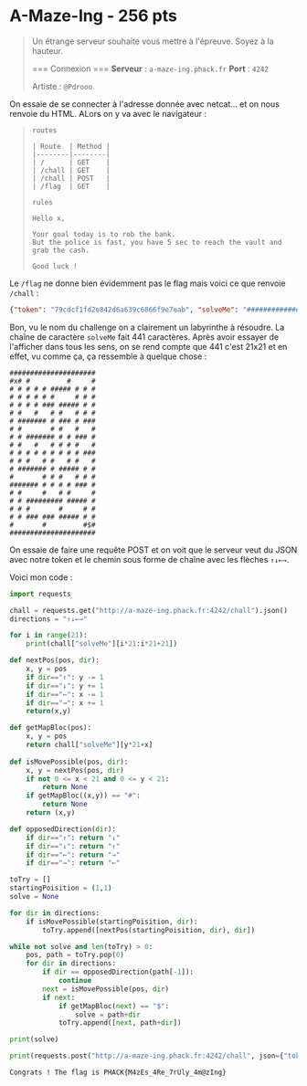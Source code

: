 # A-Maze-Ing - 256 pts

>Un étrange serveur souhaite vous mettre à l'épreuve. 
> Soyez à la hauteur.
> 
> === Connexion ===
> **Serveur** : `a-maze-ing.phack.fr`
> **Port** : `4242` 
>
> Artiste : `@Pdrooo`

On essaie de se connecter à l'adresse donnée avec netcat... et on nous renvoie du HTML. ALors on y va avec le navigateur :

> ```
> routes
> 
> | Route  | Method |
> |--------|--------|
> | /      | GET    |
> | /chall | GET    |
> | /chall | POST   |
> | /flag  | GET    |
> 
> rules
> 
> Hello x,
> 
> Your goal today is to rob the bank.
> But the police is fast, you have 5 sec to reach the vault and grab the cash.
> 
> Good luck !
> ```

Le `/flag` ne donne bien évidemment pas le flag mais voici ce que renvoie `/chall` :

```json
{"token": "79cdcf1fd2e842d6a639c6866f9e7eab", "solveMe": "######################x# #         #     ## # # # # ##### # # ## # # # # #     # # ## # # # ### ##### # ## #   #   # #   # # ## ####### # ### # #### #       # #   #   ## # ####### # # ### ## #   #   # # # #   ## # # # # # # # # #### # #   # #   # #   ## ####### # ##### # ##       # # #   # # ######## # # # # ### ## #     #   # #     ## # ######### ##### ## # #       #     # ## # ### ### ##### # ##       #         #$######################"}
```

Bon, vu le nom du challenge on a clairement un labyrinthe à résoudre. La chaîne de caractère `solveMe` fait 441 caractères. Après avoir essayer de l'afficher dans tous les sens, on se rend compte que 441 c'est 21x21 et en effet, vu comme ça, ça ressemble à quelque chose :

```
#####################
#x# #         #     #
# # # # # ##### # # #
# # # # # #     # # #
# # # # ### ##### # #
# #   #   # #   # # #
# ####### # ### # ###
# #       # #   #   #
# # ####### # # ### #
# #   #   # # # #   #
# # # # # # # # # ###
# # #   # #   # #   #
# ####### # ##### # #
#       # # #   # # #
####### # # # # ### #
# #     #   # #     #
# # ######### ##### #
# # #       #     # #
# # ### ### ##### # #
#       #         #$#
#####################
```

On essaie de faire une requête POST et on voit que le serveur veut du JSON avec notre token et le chemin sous forme de chaîne avec les flèches `↑↓←→`.

Voici mon code :

```python
import requests

chall = requests.get("http://a-maze-ing.phack.fr:4242/chall").json()
directions = "↑↓←→"

for i in range(21):
    print(chall["solveMe"][i*21:i*21+21])

def nextPos(pos, dir):
    x, y = pos
    if dir=="↑": y -= 1
    if dir=="↓": y += 1
    if dir=="←": x -= 1
    if dir=="→": x += 1
    return(x,y)

def getMapBloc(pos):
    x, y = pos
    return chall["solveMe"][y*21+x]
    
def isMovePossible(pos, dir):
    x, y = nextPos(pos, dir)
    if not 0 <= x < 21 and 0 <= y < 21:
        return None
    if getMapBloc((x,y)) == "#":
        return None
    return (x,y)

def opposedDirection(dir):
    if dir=="↑": return "↓"
    if dir=="↓": return "↑"
    if dir=="←": return "→"
    if dir=="→": return "←"

toTry = []
startingPoisition = (1,1)
solve = None

for dir in directions:
    if isMovePossible(startingPoisition, dir):
        toTry.append([nextPos(startingPoisition, dir), dir])

while not solve and len(toTry) > 0:
    pos, path = toTry.pop(0)
    for dir in directions:
        if dir == opposedDirection(path[-1]):
            continue
        next = isMovePossible(pos, dir)
        if next:
            if getMapBloc(next) == "$":
                solve = path+dir
            toTry.append([next, path+dir])

print(solve)

print(requests.post("http://a-maze-ing.phack.fr:4242/chall", json={"token":chall["token"], "solution":solve}).content)
```

```
Congrats ! The flag is PHACK{M4zEs_4Re_7rUly_4m@zIng}
```

